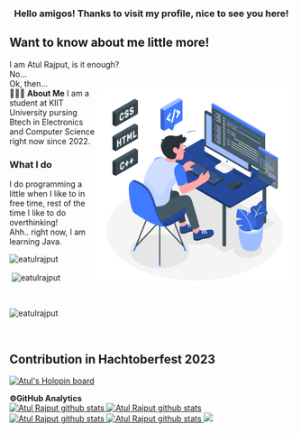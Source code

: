 ### <div align="center">Hello amigos! Thanks to visit my profile, nice to see you here!</div>
## Want to know about me little more!
I am Atul Rajput, is it enough?
<br>
No...
<br>
Ok, then...
<br>
👨🏻‍💻 **About Me**<img src="https://raw.githubusercontent.com/eatulrajput/eatulrajput/bd881368cfb536f8d2e7ead22a89490b282fa168/programming-animate.svg" min-width="300px" max-width="300px" width="350px" align="right"> 
I am a student at KIIT University pursing Btech in Electronics and Computer Science right now since 2022.
### What I do
I do programming a little when I like to in free time, rest of the time I like to do overthinking!
<br>
Ahh.. right now, I am learning Java.
<br>
<p><img align="left" src="https://github-readme-stats.vercel.app/api/top-langs?username=eatulrajput&show_icons=true&locale=en&layout=compact" alt="eatulrajput" /></p>
<br>
<p>&nbsp;<img align="center" src="https://github-readme-stats.vercel.app/api?username=eatulrajput&show_icons=true&locale=en" alt="eatulrajput" /></p>
<br>
<p><img align="center" src="https://github-readme-streak-stats.herokuapp.com/?user=eatulrajput&" alt="eatulrajput" /></p>

<br>


## Contribution in Hachtoberfest 2023
[![Atul's Holopin board](https://holopin.me/eatulrajput)](https://holopin.io/@eatulrajput)

<summary><b>⚙️GitHub Analytics</b></summary>
<a href="https://github.com/eatulrajput">
   <img height="155em" src="https://raw.githubusercontent.com/eatulrajput/github-card-template/master/profile-summary-card-output/github_dark/0-profile-details.svg" alt="Atul Rajput github stats" />
   <img height="155em" src="https://raw.githubusercontent.com/eatulrajput/github-card-template/master/profile-summary-card-output/github_dark/1-repos-per-language.svg" alt="Atul Rajput github stats" />
 <img height="155em" src="https://raw.githubusercontent.com/eatulrajput/github-card-template/master/profile-summary-card-output/github_dark/3-stats.svg" alt="Atul Rajput github stats" />
  <img height="155em" src="https://raw.githubusercontent.com/eatulrajput/github-card-template/master/profile-summary-card-output/github_dark/2-most-commit-language.svg" alt="Atul Rajput github stats" />
   <img height="160em" src="https://raw.githubusercontent.com/eatulrajput/github-card-template/master/profile-summary-card-output/github_dark/4-productive-time.svg" /><br>
     

